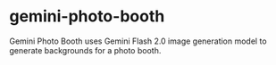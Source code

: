 # gemini-photo-booth
Gemini Photo Booth uses Gemini Flash 2.0 image generation model to generate backgrounds for a photo booth.
